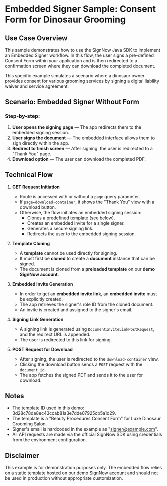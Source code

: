 # Embedded Signer Sample: Consent Form for Dinosaur Grooming

## Use Case Overview

This sample demonstrates how to use the SignNow Java SDK to implement an Embedded Signer workflow. In this flow, the user signs a pre-defined Consent Form within your application and is then redirected to a confirmation screen where they can download the completed document.

This specific example simulates a scenario where a dinosaur owner provides consent for various grooming services by signing a digital liability waiver and service agreement.

## Scenario: Embedded Signer Without Form

### Step-by-step:
1. **User opens the signing page** — The app redirects them to the embedded signing session.
2. **User signs the document** — The embedded interface allows them to sign directly within the app.
3. **Redirect to finish screen** — After signing, the user is redirected to a "Thank You" page.
4. **Download option** — The user can download the completed PDF.

## Technical Flow

1. **GET Request Initiation**
    - Route is accessed with or without a `page` query parameter.
    - If `page=download-container`, it shows the "Thank You" view with a download button.
    - Otherwise, the flow initiates an embedded signing session:
        - Clones a predefined template (see below).
        - Creates an embedded invite for a single signer.
        - Generates a secure signing link.
        - Redirects the user to the embedded signing session.

2. **Template Cloning**
   - A **template** cannot be used directly for signing.
   - It must first be **cloned** to create a **document** instance that can be signed.
   - The document is cloned from a **preloaded template** on our **demo SignNow account**.

3. **Embedded Invite Generation**
    - In order to get an **embedded invite link**, an **embedded invite** must be explicitly created.
    - The app retrieves the signer's role ID from the cloned document.
    - An invite is created and assigned to the signer's email.

4. **Signing Link Generation**
    - A signing link is generated using `DocumentInviteLinkPostRequest`, and the redirect URL is appended.
    - The user is redirected to this link for signing.

5. **POST Request for Download**
    - After signing, the user is redirected to the `download-container` view.
    - Clicking the download button sends a `POST` request with the `document_id`.
    - The app fetches the signed PDF and sends it to the user for download.

## Notes
- The template ID used in this demo: 3d28c78de8ec43ccab81a3e7dde07925cb5a1d29.
- The template is a "Beauty Procedures Consent Form" for Luxe Dinosaur Grooming Salon.
- Signer's email is hardcoded in the example as "signer@example.com".
- All API requests are made via the official SignNow SDK using credentials from the environment configuration.

## Disclaimer
This example is for demonstration purposes only. The embedded flow relies on a static template hosted on our demo SignNow account and should not be used in production without appropriate customization.
